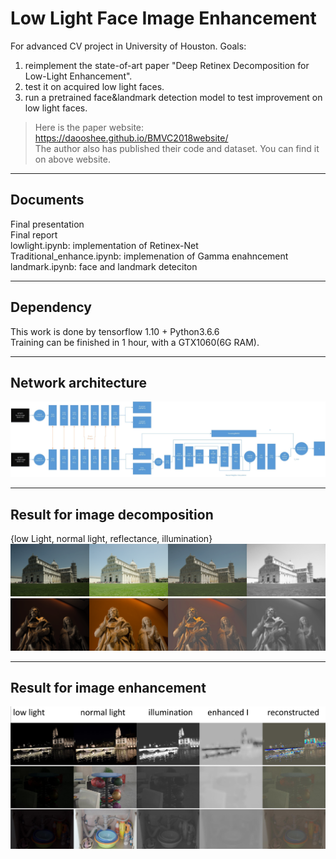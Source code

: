 # Low Light Face Image Enhancement
For advanced CV project in University of Houston. Goals:
1) reimplement the state-of-art paper "Deep Retinex Decomposition for Low-Light Enhancement".    
2) test it on acquired low light faces.    
3) run a pretrained face&landmark detection model to test improvement on low light faces.                 
>Here is the paper website: https://daooshee.github.io/BMVC2018website/         
>The author also has published their code and dataset. You can find it on above website.        

-----
## Documents
Final presentation    
Final report      
lowlight.ipynb: implementation of Retinex-Net    
Traditional_enhance.ipynb: implemenation of Gamma enahncement    
landmark.ipynb: face and landmark deteciton     

-----

## Dependency
This work is done by tensorflow 1.10 + Python3.6.6    
Training can be finished in 1 hour, with a GTX1060(6G RAM).    

-----

## Network architecture    
![](https://github.com/stephenkung/FaceEnhancement/blob/master/P1.jpg)

-----

## Result for image decomposition       
{low Light, normal light, reflectance, illumination}        
![](https://github.com/stephenkung/FaceEnhancement/blob/master/pics/epoch49img1.png)
![](https://github.com/stephenkung/FaceEnhancement/blob/master/pics/epoch9img1.png)

-----

## Result for image enhancement          
![](https://github.com/stephenkung/FaceEnhancement/blob/master/pics/enhance.PNG)

      
